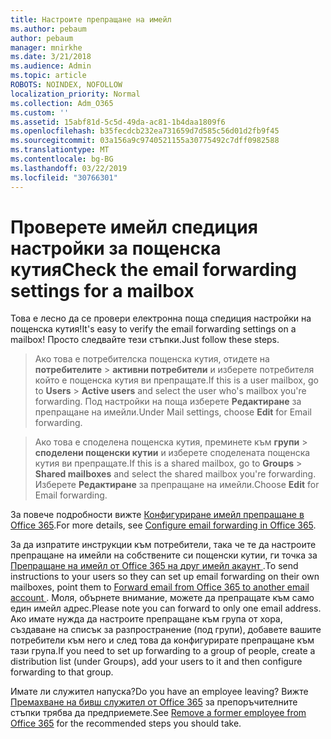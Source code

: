 ```yaml
---
title: Настроите препращане на имейл
ms.author: pebaum
author: pebaum
manager: mnirkhe
ms.date: 3/21/2018
ms.audience: Admin
ms.topic: article
ROBOTS: NOINDEX, NOFOLLOW
localization_priority: Normal
ms.collection: Adm_O365
ms.custom: ''
ms.assetid: 15abf81d-5c5d-49da-ac81-1b4daa1809f6
ms.openlocfilehash: b35fecdcb232ea731659d7d585c56d01d2fb9f45
ms.sourcegitcommit: 03a156a9c9740521155a30775492c7dff0982588
ms.translationtype: MT
ms.contentlocale: bg-BG
ms.lasthandoff: 03/22/2019
ms.locfileid: "30766301"
---
```

# <a name="check-the-email-forwarding-settings-for-a-mailbox"></a><span data-ttu-id="76b28-102">Проверете имейл спедиция настройки за пощенска кутия</span><span class="sxs-lookup"><span data-stu-id="76b28-102">Check the email forwarding settings for a mailbox</span></span>

<span data-ttu-id="76b28-103">Това е лесно да се провери електронна поща спедиция настройки на пощенска кутия!</span><span class="sxs-lookup"><span data-stu-id="76b28-103">It's easy to verify the email forwarding settings on a mailbox!</span></span> <span data-ttu-id="76b28-104">Просто следвайте тези стъпки.</span><span class="sxs-lookup"><span data-stu-id="76b28-104">Just follow these steps.</span></span>
  
> <span data-ttu-id="76b28-105">Ако това е потребителска пощенска кутия, отидете на **потребителите** \> **активни потребители** и изберете потребителя който е пощенска кутия ви препращате.</span><span class="sxs-lookup"><span data-stu-id="76b28-105">If this is a user mailbox, go to **Users** \> **Active users** and select the user who's mailbox you're forwarding.</span></span> <span data-ttu-id="76b28-106">Под настройки на поща изберете **Редактиране** за препращане на имейли.</span><span class="sxs-lookup"><span data-stu-id="76b28-106">Under Mail settings, choose **Edit** for Email forwarding.</span></span> 
    
> <span data-ttu-id="76b28-107">Ако това е споделена пощенска кутия, преминете към **групи** \> **споделени пощенски кутии** и изберете споделената пощенска кутия ви препращате.</span><span class="sxs-lookup"><span data-stu-id="76b28-107">If this is a shared mailbox, go to **Groups** \> **Shared mailboxes** and select the shared mailbox you're forwarding.</span></span> <span data-ttu-id="76b28-108">Изберете **Редактиране** за препращане на имейли.</span><span class="sxs-lookup"><span data-stu-id="76b28-108">Choose **Edit** for Email forwarding.</span></span> 
    
<span data-ttu-id="76b28-109">За повече подробности вижте [Конфигуриране имейл препращане в Office 365](https://support.office.com/article/Configure-email-forwarding-in-Office-365-ab5eb117-0f22-4fa7-a662-3a6bdb0add74).</span><span class="sxs-lookup"><span data-stu-id="76b28-109">For more details, see [Configure email forwarding in Office 365](https://support.office.com/article/Configure-email-forwarding-in-Office-365-ab5eb117-0f22-4fa7-a662-3a6bdb0add74).</span></span> 
  
<span data-ttu-id="76b28-110">За да изпратите инструкции към потребители, така че те да настроите препращане на имейли на собствените си пощенски кутии, ги точка за [Препращане на имейл от Office 365 на друг имейл акаунт ](https://support.office.com/article/Forward-email-from-Office-365-to-another-email-account-1ed4ee1e-74f8-4f53-a174-86b748ff6a0e).</span><span class="sxs-lookup"><span data-stu-id="76b28-110">To send instructions to your users so they can set up email forwarding on their own mailboxes, point them to [Forward email from Office 365 to another email account ](https://support.office.com/article/Forward-email-from-Office-365-to-another-email-account-1ed4ee1e-74f8-4f53-a174-86b748ff6a0e).</span></span> <span data-ttu-id="76b28-111">Моля, обърнете внимание, можете да препращате към само един имейл адрес.</span><span class="sxs-lookup"><span data-stu-id="76b28-111">Please note you can forward to only one email address.</span></span> <span data-ttu-id="76b28-112">Ако имате нужда да настроите препращане към група от хора, създаване на списък за разпространение (под групи), добавете вашите потребители към него и след това да конфигурирате препращане към тази група.</span><span class="sxs-lookup"><span data-stu-id="76b28-112">If you need to set up forwarding to a group of people, create a distribution list (under Groups), add your users to it and then configure forwarding to that group.</span></span>
  
<span data-ttu-id="76b28-113">Имате ли служител напуска?</span><span class="sxs-lookup"><span data-stu-id="76b28-113">Do you have an employee leaving?</span></span> <span data-ttu-id="76b28-114">Вижте [Премахване на бивш служител от Office 365](https://support.office.com/article/Remove-a-former-employee-from-Office-365-44d96212-4d90-4027-9aa9-a95eddb367d1.aspx) за препоръчителните стъпки трябва да предприемете.</span><span class="sxs-lookup"><span data-stu-id="76b28-114">See [Remove a former employee from Office 365](https://support.office.com/article/Remove-a-former-employee-from-Office-365-44d96212-4d90-4027-9aa9-a95eddb367d1.aspx) for the recommended steps you should take.</span></span> 
  

